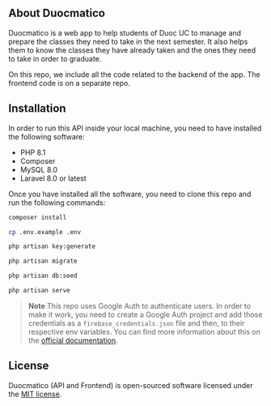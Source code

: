 ## About Duocmatico

Duocmatico is a web app to help students of Duoc UC to manage and prepare the classes they need to take in the next semester. It also helps them to know the classes they have already taken and the ones they need to take in order to graduate.

On this repo, we include all the code related to the backend of the app. The frontend code is on a separate repo.

## Installation

In order to run this API inside your local machine, you need to have installed the following software:

-   PHP 8.1
-   Composer
-   MySQL 8.0
-   Laravel 8.0 or latest

Once you have installed all the software, you need to clone this repo and run the following commands:

```bash
composer install
```

```bash
cp .env.example .env
```

```bash
php artisan key:generate
```

```bash
php artisan migrate
```

```bash
php artisan db:seed
```

```bash
php artisan serve
```

> **Note**
> This repo uses Google Auth to authenticate users. In order to make it work, you need to create a Google Auth project and add those credentials as a `firebase_credentials.json` file and then, to their respective env variables. You can find more information about this on the [official documentation](https://firebase.google.com/docs/admin/setup#initialize-sdk).

## License

Duocmatico (API and Frontend) is open-sourced software licensed under the [MIT license](https://opensource.org/licenses/MIT).

